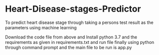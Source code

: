# Heart-Disease-stages-Predictor

To predict heart disease stage through taking a persons test result as the parameters using machine learning

Download the code file from above and Install python 3.7 and the requirements as given in requirements.txt and run file finally using python through command prompt and the main file to be run is app.py
